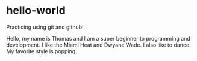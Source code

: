 # hello-world
Practicing using git and github!

Hello, my name is Thomas and I am a super beginner to programming and development. 
I like the Miami Heat and Dwyane Wade.
I also like to dance. My favorite style is popping.
